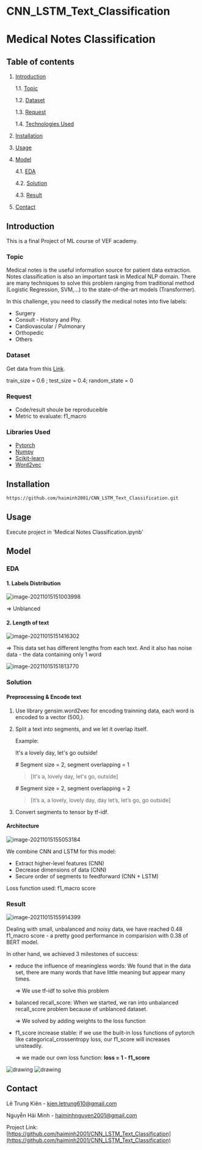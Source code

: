 # CNN_LSTM_Text_Classification
# Medical Notes Classification

## Table of contents

1. [Introduction](#introduction)

	1.1. [Topic](#topic)

	1.2. [Dataset](#dataset)

	1.3. [Request](#request)

	1.4. [Technologies Used](#technologies-used)
2. [Installation](#installation)
3. [Usage](#usage)
4. [Model](#model)

	4.1. [EDA](#eda)

	4.2. [Solution](#solution)

	4.3. [Result](#result)
5. [Contact](#contact)

## Introduction

This is a final Project of ML course of VEF academy. 

### Topic 

Medical notes is the useful information source for patient data extraction. Notes classification is also an important task in Medical NLP domain. There are many techniques to solve this problem ranging from traditional method (Logistic Regression, SVM,...) to the state-of-the-art models (Transformer).

In this challenge, you need to classify the medical notes into five labels:

+ Surgery
+ Consult - History and Phy.
+ Cardiovascular / Pulmonary
+ Orthopedic
+ Others

### Dataset

Get data from this [Link](https://github.com/socd06/private_nlp/raw/master/data/mtsamples.csv). 

train_size = 0.6 ; test_size = 0.4; random_state = 0

### Request 

+ Code/result shoule be reproduceible
+ Metric to evaluate: f1_macro

### Libraries Used

+ [Pytorch](https://pytorch.org/)
+ [Numpy](https://numpy.org/)
+ [Scikit-learn](https://scikit-learn.org/stable/)
+ [Word2vec](https://pypi.org/project/gensim/)

## Installation

```bash
https://github.com/haiminh2001/CNN_LSTM_Text_Classification.git
```

## Usage

Execute project in 'Medical Notes Classification.ipynb'

## Model

### EDA 

#### 1. Labels Distribution

![image-20211015151003998](https://lh3.googleusercontent.com/fife/AAWUweXGjtDhzOoqh6hArWt1awmPmV10LoJuurbHu9cks7oUkLjUzh8x1y1K6iPkUJS1QOX2J_4Ztq7QGZy0lkg8LMuAzP-rvFFhyHuOUrPpQxkE5ch-KlBkIVJ8SHCjSNqjXZRKXi5HR8KgB33TU2vEv8seBGNmNJlI9eAy2qm6_4BAoFrZuVhvnmQ57BTUIWncr_U_DKY2_Q0pi__4mlz9nUUqpAX1mZ32hb7ARA9BjMX_q14ljpDcDzbKV8gHpuLJ55N3o48iLtqH8M5rLWnxi7cJKXpX12PF07C_3Ql3_1fyWdyeNHiWh1v-Nncy3ySTCmeFjJceDvnCa-emO_KZwAq7Uc1gGJROTzYtxxd1ee74a1qfJoO1-DViKLHc6U282qpnRTIGTwwqlOH4EOL1sgMAIVjtL1bQY9NrZ8Ek9T940gJjwW7fevlt-ZUxESEczBzA77Ag9f5xvhU_ZuR774j-2i722x-2Jg4i_4pm-_8pCict4MzXn31CNWizFGB-7-0Beo_7ryARWesvYytb0YgZN2hM8qwD7DmV_bmQC6aXs3p2gJ0zhW9d4tObRAf5NR_KdzIYJCj--emRWWPPTR3J8Mi9xfKrabWdMUB5xWdz9LF8HmLxYM-1acn0sVkX1-m970b42WvH2f0tWZPLeGm39yMwvrCUb-0NpWEAXNklwKl4KYjIofG9ohhvEv49n56i1wfF8pUsbmlHsa4itgQx3W1qSSInISY=w1858-h886-ft)

=> Unblanced

#### 2. Length of text

![image-20211015151416302](https://lh3.googleusercontent.com/fife/AAWUweUNAUQhPIs3ylm037b8DGWr1j0n-tvEg1FZg1kVc0eW-hwtlvO4cFZ6MeU03j11ahE6QhsrC4r0JE1O2qAKaWkgKps6KhHIE52AUsiIX1ouqBVMoslDVufuzsJwkm-Tbn-qzhNsPkqsLxlqTRkSEAYJgdIf_L8M6JiRJdW15sTIaetvKaFbNhl0E7YGMbS9WPDa0Fat4ziP24KrIT3B-4nymyKISSZkjhEdkRP0OHyAtO9ZDfXHIXnE1BSfD19qHmyrN-C2hXdz7leefERQI5pmqQ9uyG-SKXy6YlWPiDCAK2ZLEqQEnOWGkN0Lv_8kdOaAXXG0T0Y__Rpo4HXvAKJWlFV3ThzLNget6a6CDQn3sMSSO5e08Q5kp7mGb30lFSt9eDIREWVXsh8Nr_AX9vBaFaJKcDNwDfhb_aaOC16YQugqxwsOa3iBk9P41eD-smAXuin56FJ4zeKJK8MdpmNdqrbd8B5cxeBJkzguM530_z3_DUC2uKiK8UoXL20eYJkIUtvb9VOjuW6XsJmZBFFgyroqftwyTtY4ru3xj9rM75cqbxgPA-MxGp4L3P-3cduSR60jORqLo4uT6B3yXvFTK2TJp6o2MQVF2RvJqFcoucD2bEN7KT72OaGGcebT527Q3AEJ4iDgnI9RGkYW6WvGb-OgA-G4OzO9w8CNyK_fxntHGnvtb3LYyRGu7vwgnRdS-_JeGC-dw-_mFAZb6coVSqEwBpZGP5Y=w928-h385-ft)

=> This data set has different lengths from each text. And it also has noise data - the data containing only 1 word

![image-20211015151813770](https://lh3.googleusercontent.com/fife/AAWUweVNmWSfq5IOUl5BC4UzYXaVAyiydthix9lfK8xsDn67mOBYKL4jtxBPMgTbmhjn_ZU3WWKQ6In4_Qoxq_-AhGr-L0uTJhCYQ-OYPiXHco2AeWTDEFnVDfMVcuJC3NAyuMMTnTB7eAWJHgQs8Dn9jFeMZDML-OMKYj0NjJBeH7RbD1dpwqjmP05Bl-JXmW58nUxjXalPfMfDpI0u9PeCyh50Fu5gKntrkFGFh6VfgOCYgNju9GKEI4aolGnAFVOb0Css7mdhfvodseRXCGydIyRl96HxhHmJRzceKQsUk7LB_BPeAe0t1h7V2JcrIj9fayw8vytqdZkBiq5AHiKgDUHU3yn8HfOePUJd3FMtnSPulGdS1bliQ2faBmpMl-xHi_SalwvWWGV8BgxTt_AwkOPDmC9L-FrXQU-ixEL_JR4xjLMfpD03KclXRxcZ-BwRzGi-1RLLyRK7CsJFzft8yQhBhw4ESJENR1VLNlbJNhX0e5QYCLQa4dBXDaHCBFGE6RRujbXDt8hZVRipiHlYo4vd0VbLkYjs0F0Lsn_Pbuv-vHov6YFXbIhdgUetczlbmgd2h-l6Szlgr5BTNuV2E3cw2AKftluu88S83bW4yK-DHl8OUm1xIab4w8_BIfL7m0JkJ69rgrQt3OwQW9Yx6msHpgWEh8pyLwEWna0yPLTXuc-beqDrdJAoSULRbqurAiBJ1Se7KeVqShniBAGcOHWW7Cv_wWtVkck=w928-h916-ft)

### Solution

#### Preprocessing & Encode text
1. Use library gensim.word2vec for encoding trainning data, each word is encoded to a vector (500,).

2. Split a text into segments, and we let it overlap itself.

   Example:

   It's a lovely day, let's go outside!

   \# Segment size = 2, segment overlapping = 1

   > [It's a, lovely day, let's go, outside]
   
   \# Segment size = 2, segment overlapping = 2
   
   > [It’s a, a lovely, lovely day, day let’s, let’s go, go outside]

3. Convert segments to tensor by tf-idf.

#### Architecture

![image-20211015155053184](https://lh3.googleusercontent.com/fife/AAWUweUOfEUWbAFzgTBe63S5rbo2lFFVVqvKi8kd4BblCfFNjCRSdoc0ckobyOCcVuJVP5D9PEMyQkS6RIgyGywe2aBe82h20XfjeMdu22oMj-znKz8eBOBlbtaC9LPXX9_6Lr8T4lNeD4Bsfgd-KrJMe98yvmLAlWB8PjFOVTUZJCdlio4GONbJmIXS-Wo7hJ7M6O1OA4BDNMew0GLHDPWChOhwSkgCBd8Q_L2_z1XAA_N2KeEkqT38inAMDWv-MHBrwYmkoUrRbsbs4dGkTF7Jia5B6uDzU_ovur4VY1j5jDLE8uN_OpMecQ36A-KsJ-ZukZ9NT5-qFePt1ahYtEMAyznuoBsqXRgqVkDbNytRl9NuXyaRTfbd5OTkYp3iSA_6U-b80SJDnFIwbcySgjovzdNxEqAzT1eTj1dQQAP1NdbVZhwSCgnj9iqbDDMcdEAFbyRSCKpNjEzScOEiXDlES9PppdO12ns5g39sts0AlDTOz4fQP7F4mH_2jEpknPxymePE_XYUgtcvqR3OoI5gI7XCY3BGuJXv7FaWXMBMckXchZ6HbBW4EbxoYu22oGnmNBzsmJHQMkXeezqvFueIKmRpRtgGaHB9r06nbjb7y_xe2JeMIKQY1GJRL3h2ykXIkGYAl5Bsh86pFFvKOkHRLIRY3o7a2xazVRMx0-s1tL2lfFBDEazCCEwe3tKbtdhwbetgTMu79Zd-wJzB7n79h4CeHPfPGby9Mfc=w1858-h948-ft)

We combine CNN and LSTM for this model:

+ Extract higher-level features (CNN)
+ Decrease dimensions of data (CNN)
+ Secure order of segments to feedforward (CNN + LSTM)

Loss function used: f1_macro score

### Result

![image-20211015155914399](https://lh3.googleusercontent.com/fife/AAWUweVoWouTxkbYz71CQg1-mzevbn-JXfjKvzD5if_0zTSMZ5GZpBRn7bvaiuvjTYDWrEuA6D3IhDbH0xQZWHwUIMPePNas0S-aJNFLijBG_jQm89AHKNC4_k4hHt1JL0PtcV4N935yDrkFS2AyDwGuJCo0qsgfG_ECeyqq-gK9HcOSVzJbKQt7gIfHoq4uPO2__faj7IPk2AAS7cpgwZe5YutwU5VAEQCqENU-JxLkQIckOtnjG8WE5VS2ubvP-VH-03ytbARcUeOb33ARG8KWV8eZ8PwCWsLkgR3CoRV77_OB1Og5m9V9cBHfFX7kvP8PIsxyjGCCvnQ1LU1PDscn_celeBdlVbrNace90FkaSa9NiZ4TyCbpS1cTmvFbWh-F1J_TmWPsH0u_CKSnVYqzwijJlA_CIrRPVSBKFn7pevAOEG-oCaoM-s8WvWxAgMPG4vZKcq3MhZvGq9f-YCuL6eebvD4f-oLZWZX_FlBNC6pYS4YjrEIu0pe2zavEbtpvL4WlHJgTuFiklpwPbUcoZjB76JOiqNSGOsVlICuxaJVlY7w0ZO4-aAV4vW2uq423t4shg22ryEechGdpSZt07IDkLlYN57jszSjW355OvSmIj2SID3dOHmlcYMJh72vjMR5Yf8szACcGe5uu5oqzpHEnP7TWFN04iqlbfmvlsL0Jzr0p4yfaUXwf2DCNmxRKBcyMBprlfjZQRSRUxZEqrgEo-B9i7vf6w3I=w928-h385-ft)

Dealing with small, unbalanced and noisy data, we have reached 0.48 f1_macro score - a pretty good performance in comparision with 
0.38 of BERT model.

In other hand, we achieved 3 milestones of success:
+ reduce the influence of meaningless words: We found that in the data set, there are many words that have little meaning but appear many times.

  => We use tf-idf to solve this problem

+ balanced recall_score: When we started, we ran into unbalanced recall_score problem because of unblanced dataset.

  => We solved by adding weights to the loss function

+ f1_score increase stable: if we use the built-in loss functions of pytorch like categorical_crossentropy loss, our f1_score will increases unsteadily.

	=>  we made our own loss function: **loss  = 1 - f1_score** 



 <img src="https://lh3.googleusercontent.com/fife/AAWUweVkR_FLxKHag6pujz46EOylelZVhu4qUgcjNpLn8RQbMcbaeX0B1TpmUglrhPfvN9QAOi71XWZIrNC3oMwtrIpOB5H0O_ftvTAlgMsJfx_ErGrALxQ5n2jfPdPxg6AN_ywL-O7HwYuBGQ2oYzoiwiHhJZqyXneeaaGBS1_ia8K-_xTz4TJB2qrqQikBY0oZR45x8ZjqP8fovgNGEzYj7g2lQjdCGEAMV_KACBm9ASlqfSBdWDVCALZxb7WMNberiksQdgiO-FfI57vJV-eY3jZV11KeU8KpJiLSiAbTixhho0wNyoSIHL84lxvcyLLW9Tr5umiInplDoIrVkRgKmwiMxhVrHXOhgA3CJCw2A3g-Vzag8C4eQpxC3i0dfL5I8cxypNX_AJ_R_yrdEw-sEaVP3YR58-423ErrVrmeoulQloMeq6tGZF49fenNY-nqHwneG-y0zWLrFELlRN26zzAZoSHhBUSRiid5QnxfoscQv7_HcUfB0i1DSstLNHyB3n3DvtJbvBjkcOzEZEpTPOToAeNSEOw8QivNkT37fXUQZCAgxlkU-fkQcX2Bq-tJ-XTl3szIxMaW5B4TcIMdSmOxywwZL0jA6ExRV-oDEATUvuoyyAoL0yo5yjl3WG5nOaSFm8_DyT56RB26tk1sgIOR4uHB1BGVL_ivWxpp1q29y-UAE1-S0t_2mBfPngiUxurwW1dgZqE1RE7zta9JOzKf2wJwGMB6eEc=w928-h385-ft" alt="drawing" style="height: 300px, width: 400px;"/> <img src="https://lh3.googleusercontent.com/fife/AAWUweW0BOtAmgsB9hof4gdSrJsRa3wA98fH2w4WoBNdRn8WKXQtx3YTEV2roszH1fmfArgRydcdfo3R5Cu1ylTYxJcZ4rYkRRlZqLmB4O-lce0WWEtnfotVibhTgMaYqRBlKgFhx7MsefVZMg9kUMv5BjPNsaEMG77GnRxauk1wDTRW7CSrflUF7sX3AzeXBM6zCOygLKgUyYZ9AzWLT7OOcv86iLcbq1PMjXCyVISsFvbbiFGQFUkdxkF8mLy_K_zec1FUU2I8AGBmU_OOwqhUePJIp2lPx1wbyzF3JjU7ChF1vkoz1L-MZJrx_kXf4LlA1ppyGaKCtFAHstN3ilgf_TET_EvK42GssChJ6JTVU8pVl3gH2ejICwMWRYU8lguLHh2hAP_JGn_166kb14nmTRltVq0CqYLnM3sPpUqsUVxVKmALSW7XzaNLQAIlAwz3DhF0CWukUAj_AxsaszPUQuaGupy7O8BnJCteDZk3__1glWWK_r5cP7atC49MlOkfeYTqADX3eEE4NbX84rd0LAFgpkCYrpcpzv_1F4NRm0x7FYBYapVkkVKMrNYD5CSUR2w_EDaywpNT6ByQf46kgVg6gWwOCZx9gTS_ZXI8QqENUOrJ8S5P9-U_5QV7UnT6aaXq09W6jRBuKSwehpvUtPH3AkYUI1iHCN5JYyDqCtOmYnZXBu7IBYfwzMNQ9Oa_1fnSIPvLmtCWaF5sKncpCbQUpIYqTY--Q2I=w1858-h391-ft" alt="drawing" style=" height: 300px, width: 400px;"/> 




## Contact

Lê Trung Kiên         -    [kien.letrung610@gmail.com](mailto:kien.letrung610@gmail.com)

Nguyễn Hải Minh    -    [haiminhnguyen2001@gmail.com](mailto:haiminhnguyen2001@gmail.com)



Project Link: [https://github.com/haiminh2001/CNN_LSTM_Text_Classification](https://github.com/haiminh2001/CNN_LSTM_Text_Classification)



























